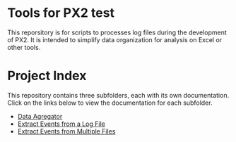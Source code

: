 # Tools for PX2 test

This reporsitory is for scripts to processes log files during the development of PX2. It is intended to simplify data organization for analysis on Excel or other tools.

# Project Index

This repository contains three subfolders, each with its own documentation. Click on the links below to view the documentation for each subfolder.

- [Data Agregator](dataAgregator/dataAgregator.md)
- [Extract Events from a Log File](extractEvents/README.md)
- [Extract Events from Multiple Files](ExtractEventsForMultipleFiles/xtractEventsForMultipleFiles.md)